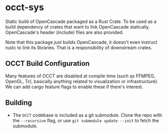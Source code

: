# occt-sys

Static build of OpenCascade packaged as a Rust Crate. To be used as a build dependency of crates that want to link OpenCascade statically. OpenCascade's header (include) files are also provided.

Note that this package *just* builds OpenCascade, it doesn't even instruct rustc to link its libraries. That is a responsibility of downstream crates.

## OCCT Build Configuration

Many features of OCCT are disabled at compile time (such as FFMPEG, OpenGL, Tcl, basically anything related to visualization or infrastructure). We can add cargo feature flags to enable these if there's interest.

## Building

* The `OCCT` codebase is included as a git submodule. Clone the repo with the `--recursive` flag, or use `git submodule update --init` to fetch the submodule.
